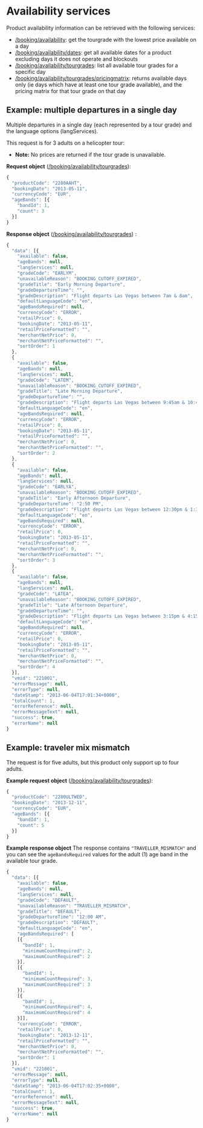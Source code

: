 # Availability services

Product availability information can be retrieved with the following services:

- [/booking/availability](../../../../openapi/reference/operation/bookingAvailability): get the tourgrade with the lowest price available on a day
- [/booking/availability/dates](../../../../openapi/reference/operation/bookingAvailabilityDates): get all available dates for a product excluding days it does not operate and blockouts
- [/booking/availability/tourgrades](../../../../openapi/reference/operation/bookingAvailabilityTourgrades): list all available tour grades for a specific day
- [/booking/availability/tourgrades/pricingmatrix](../../../../openapi/reference/operation/bookingAvailabilityTourgradesPricingmatrix): returns available days only (ie days which have at least one tour grade available), and the pricing matrix for that tour grade on that day

## Example: multiple departures in a single day

Multiple departures in a single day (each represented by a tour grade) and the language options (langServices).

This request is for 3 adults on a helicopter tour:
- **Note:** No prices are returned if the tour grade is unavailable.

**Request object** ([/booking/availability/tourgrades](../../../../openapi/reference/operation/bookingAvailabilityTourgrades)):

```javascript
{
  "productCode": "2280AAHT",
  "bookingDate": "2013-05-11",
  "currencyCode": "EUR",
  "ageBands": [{
    "bandId": 1,
    "count": 3
  }]
}
```

**Response object** ([/booking/availability/tourgrades](../../../../openapi/reference/operation/bookingAvailabilityTourgrades))
:

```javascript
{
  "data": [{
    "available": false,
    "ageBands": null,
    "langServices": null,
    "gradeCode": "EARLYM",
    "unavailableReason": "BOOKING_CUTOFF_EXPIRED",
    "gradeTitle": "Early Morning Departure",
    "gradeDepartureTime": "",
    "gradeDescription": "Flight departs Las Vegas between 7am & 8am",
    "defaultLanguageCode": "en",
    "ageBandsRequired": null,
    "currencyCode": "ERROR",
    "retailPrice": 0,
    "bookingDate": "2013-05-11",
    "retailPriceFormatted": "",
    "merchantNetPrice": 0,
    "merchantNetPriceFormatted": "",
    "sortOrder": 1
  },
  {
    "available": false,
    "ageBands": null,
    "langServices": null,
    "gradeCode": "LATEM",
    "unavailableReason": "BOOKING_CUTOFF_EXPIRED",
    "gradeTitle": "Late Morning Departure",
    "gradeDepartureTime": "",
    "gradeDescription": "Flight departs Las Vegas between 9:45am & 10:45am",
    "defaultLanguageCode": "en",
    "ageBandsRequired": null,
    "currencyCode": "ERROR",
    "retailPrice": 0,
    "bookingDate": "2013-05-11",
    "retailPriceFormatted": "",
    "merchantNetPrice": 0,
    "merchantNetPriceFormatted": "",
    "sortOrder": 2
  },
  {
    "available": false,
    "ageBands": null,
    "langServices": null,
    "gradeCode": "EARLYA",
    "unavailableReason": "BOOKING_CUTOFF_EXPIRED",
    "gradeTitle": "Early Afternoon Departure",
    "gradeDepartureTime": "2:50 PM",
    "gradeDescription": "Flight departs Las Vegas between 12:30pm & 1:30pm",
    "defaultLanguageCode": "en",
    "ageBandsRequired": null,
    "currencyCode": "ERROR",
    "retailPrice": 0,
    "bookingDate": "2013-05-11",
    "retailPriceFormatted": "",
    "merchantNetPrice": 0,
    "merchantNetPriceFormatted": "",
    "sortOrder": 3
  },
  {
    "available": false,
    "ageBands": null,
    "langServices": null,
    "gradeCode": "LATEA",
    "unavailableReason": "BOOKING_CUTOFF_EXPIRED",
    "gradeTitle": "Late Afternoon Departure",
    "gradeDepartureTime": "",
    "gradeDescription": "Flight departs Las Vegas between 3:15pm & 4:15pm; available Ap",
    "defaultLanguageCode": "en",
    "ageBandsRequired": null,
    "currencyCode": "ERROR",
    "retailPrice": 0,
    "bookingDate": "2013-05-11",
    "retailPriceFormatted": "",
    "merchantNetPrice": 0,
    "merchantNetPriceFormatted": "",
    "sortOrder": 4
  }],
  "vmid": "221001",
  "errorMessage": null,
  "errorType": null,
  "dateStamp": "2013-06-04T17:01:34+0000",
  "totalCount": 1,
  "errorReference": null,
  "errorMessageText": null,
  "success": true,
  "errorName": null
}
```

## Example: traveler mix mismatch

The request is for five adults, but this product only support up to four adults.

**Example request object** ([/booking/availability/tourgrades](../../../../openapi/reference/operation/bookingAvailabilityTourgrades)):
```javascript
{
  "productCode": "2280ULTWED",
  "bookingDate": "2013-12-11",
  "currencyCode": "EUR",
  "ageBands": [{
    "bandId": 1,
    "count": 5
  }]
}
```

**Example response object**
The response contains `"TRAVELLER_MISMATCH"` and you can see the `ageBandsRequired` values for the adult (1) age band in the available tour grade.

```javascript
{
  "data": [{
    "available": false,
    "ageBands": null,
    "langServices": null,
    "gradeCode": "DEFAULT",
    "unavailableReason": "TRAVELLER_MISMATCH",
    "gradeTitle": "DEFAULT",
    "gradeDepartureTime": "12:00 AM",
    "gradeDescription": "DEFAULT",
    "defaultLanguageCode": "en",
    "ageBandsRequired": [
    [{
      "bandId": 1,
      "minimumCountRequired": 2,
      "maximumCountRequired": 2
    }],
    [{
      "bandId": 1,
      "minimumCountRequired": 3,
      "maximumCountRequired": 3
    }],
    [{
      "bandId": 1,
      "minimumCountRequired": 4,
      "maximumCountRequired": 4
    }]],
    "currencyCode": "ERROR",
    "retailPrice": 0,
    "bookingDate": "2013-12-11",
    "retailPriceFormatted": "",
    "merchantNetPrice": 0,
    "merchantNetPriceFormatted": "",
    "sortOrder": 1
  }],
  "vmid": "221001",
  "errorMessage": null,
  "errorType": null,
  "dateStamp": "2013-06-04T17:02:35+0000",
  "totalCount": 1,
  "errorReference": null,
  "errorMessageText": null,
  "success": true,
  "errorName": null
}
```
